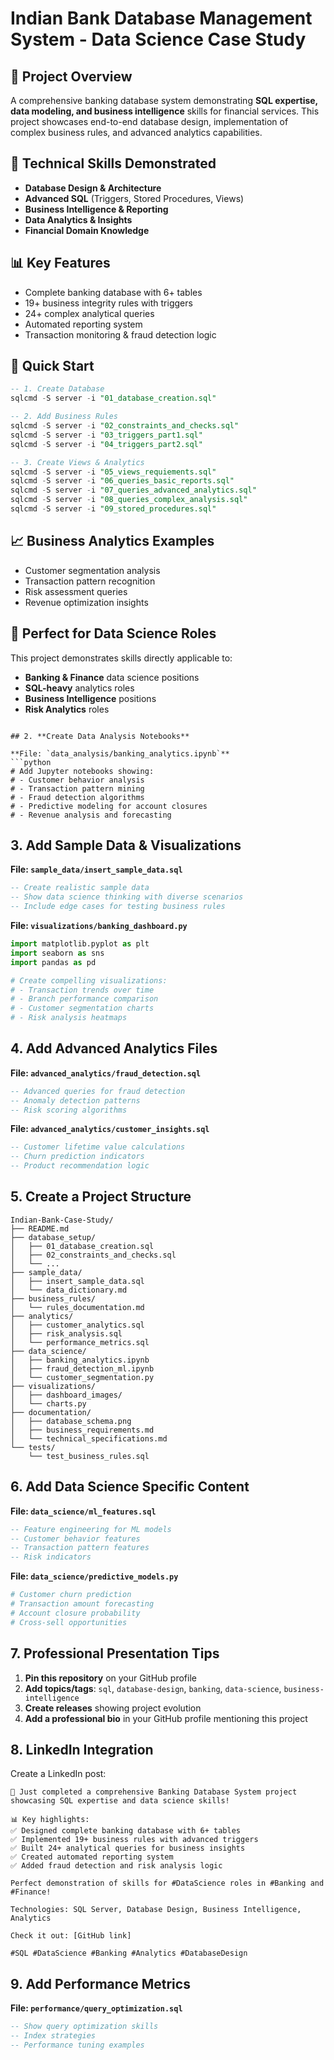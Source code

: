 # Indian Bank Database Management System - Data Science Case Study

## 🎯 Project Overview
A comprehensive banking database system demonstrating **SQL expertise, data modeling, and business intelligence** skills for financial services. This project showcases end-to-end database design, implementation of complex business rules, and advanced analytics capabilities.

## 🔧 Technical Skills Demonstrated
- **Database Design & Architecture**
- **Advanced SQL** (Triggers, Stored Procedures, Views)
- **Business Intelligence & Reporting**
- **Data Analytics & Insights**
- **Financial Domain Knowledge**

## 📊 Key Features
- Complete banking database with 6+ tables
- 19+ business integrity rules with triggers
- 24+ complex analytical queries
- Automated reporting system
- Transaction monitoring & fraud detection logic

## 🚀 Quick Start
```sql
-- 1. Create Database
sqlcmd -S server -i "01_database_creation.sql"

-- 2. Add Business Rules
sqlcmd -S server -i "02_constraints_and_checks.sql"
sqlcmd -S server -i "03_triggers_part1.sql"
sqlcmd -S server -i "04_triggers_part2.sql"

-- 3. Create Views & Analytics
sqlcmd -S server -i "05_views_requiements.sql"
sqlcmd -S server -i "06_queries_basic_reports.sql"
sqlcmd -S server -i "07_queries_advanced_analytics.sql"
sqlcmd -S server -i "08_queries_complex_analysis.sql"
sqlcmd -S server -i "09_stored_procedures.sql"
```
## 📈 Business Analytics Examples
- Customer segmentation analysis
- Transaction pattern recognition
- Risk assessment queries
- Revenue optimization insights

## 🎯 Perfect for Data Science Roles
This project demonstrates skills directly applicable to:
- **Banking & Finance** data science positions
- **SQL-heavy** analytics roles  
- **Business Intelligence** positions
- **Risk Analytics** roles
```

## 2. **Create Data Analysis Notebooks**

**File: `data_analysis/banking_analytics.ipynb`**
```python
# Add Jupyter notebooks showing:
# - Customer behavior analysis
# - Transaction pattern mining
# - Fraud detection algorithms
# - Predictive modeling for account closures
# - Revenue analysis and forecasting
```

## 3. **Add Sample Data & Visualizations**

**File: `sample_data/insert_sample_data.sql`**
```sql
-- Create realistic sample data
-- Show data science thinking with diverse scenarios
-- Include edge cases for testing business rules
```

**File: `visualizations/banking_dashboard.py`**
```python
import matplotlib.pyplot as plt
import seaborn as sns
import pandas as pd

# Create compelling visualizations:
# - Transaction trends over time
# - Branch performance comparison  
# - Customer segmentation charts
# - Risk analysis heatmaps
```

## 4. **Add Advanced Analytics Files**

**File: `advanced_analytics/fraud_detection.sql`**
```sql
-- Advanced queries for fraud detection
-- Anomaly detection patterns
-- Risk scoring algorithms
```

**File: `advanced_analytics/customer_insights.sql`**
```sql
-- Customer lifetime value calculations
-- Churn prediction indicators
-- Product recommendation logic
```

## 5. **Create a Project Structure**

```
Indian-Bank-Case-Study/
├── README.md
├── database_setup/
│   ├── 01_database_creation.sql
│   ├── 02_constraints_and_checks.sql
│   └── ...
├── sample_data/
│   ├── insert_sample_data.sql
│   └── data_dictionary.md
├── business_rules/
│   └── rules_documentation.md
├── analytics/
│   ├── customer_analytics.sql
│   ├── risk_analysis.sql
│   └── performance_metrics.sql
├── data_science/
│   ├── banking_analytics.ipynb
│   ├── fraud_detection_ml.ipynb
│   └── customer_segmentation.py
├── visualizations/
│   ├── dashboard_images/
│   └── charts.py
├── documentation/
│   ├── database_schema.png
│   ├── business_requirements.md
│   └── technical_specifications.md
└── tests/
    └── test_business_rules.sql
```

## 6. **Add Data Science Specific Content**

**File: `data_science/ml_features.sql`**
```sql
-- Feature engineering for ML models
-- Customer behavior features
-- Transaction pattern features
-- Risk indicators
```

**File: `data_science/predictive_models.py`**
```python
# Customer churn prediction
# Transaction amount forecasting
# Account closure probability
# Cross-sell opportunities
```

## 7. **Professional Presentation Tips**

1. **Pin this repository** on your GitHub profile
2. **Add topics/tags**: `sql`, `database-design`, `banking`, `data-science`, `business-intelligence`
3. **Create releases** showing project evolution
4. **Add a professional bio** in your GitHub profile mentioning this project

## 8. **LinkedIn Integration**

Create a LinkedIn post:
```
🚀 Just completed a comprehensive Banking Database System project showcasing SQL expertise and data science skills!

📊 Key highlights:
✅ Designed complete banking database with 6+ tables
✅ Implemented 19+ business rules with advanced triggers  
✅ Built 24+ analytical queries for business insights
✅ Created automated reporting system
✅ Added fraud detection and risk analysis logic

Perfect demonstration of skills for #DataScience roles in #Banking and #Finance!

Technologies: SQL Server, Database Design, Business Intelligence, Analytics

Check it out: [GitHub link]

#SQL #DataScience #Banking #Analytics #DatabaseDesign
```

## 9. **Add Performance Metrics**

**File: `performance/query_optimization.sql`**
```sql
-- Show query optimization skills
-- Index strategies
-- Performance tuning examples
```
